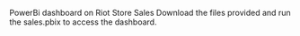 PowerBi dashboard on Riot Store Sales
Download the files provided and run the sales.pbix to access the dashboard.

